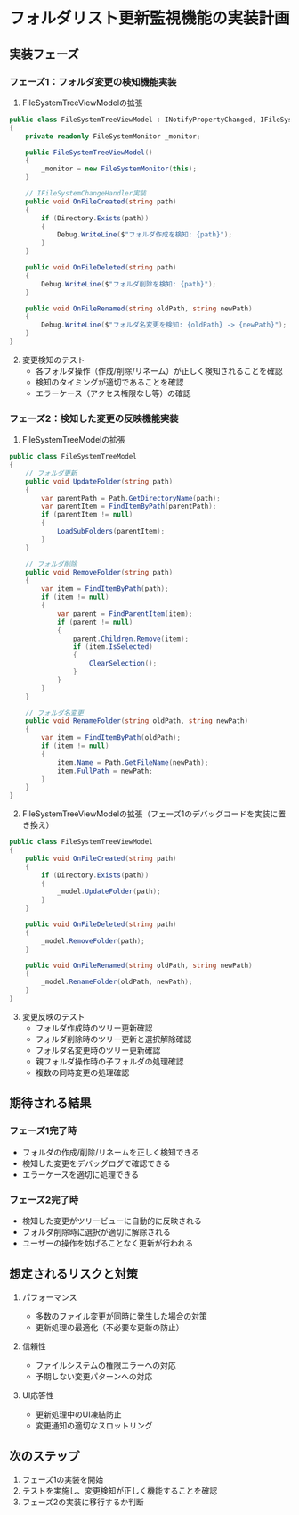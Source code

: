 # フォルダリスト更新監視機能の実装計画

## 実装フェーズ

### フェーズ1：フォルダ変更の検知機能実装

1. FileSystemTreeViewModelの拡張
```csharp
public class FileSystemTreeViewModel : INotifyPropertyChanged, IFileSystemChangeHandler
{
    private readonly FileSystemMonitor _monitor;

    public FileSystemTreeViewModel()
    {
        _monitor = new FileSystemMonitor(this);
    }

    // IFileSystemChangeHandler実装
    public void OnFileCreated(string path)
    {
        if (Directory.Exists(path))
        {
            Debug.WriteLine($"フォルダ作成を検知: {path}");
        }
    }

    public void OnFileDeleted(string path)
    {
        Debug.WriteLine($"フォルダ削除を検知: {path}");
    }

    public void OnFileRenamed(string oldPath, string newPath)
    {
        Debug.WriteLine($"フォルダ名変更を検知: {oldPath} -> {newPath}");
    }
}
```

2. 変更検知のテスト
   - 各フォルダ操作（作成/削除/リネーム）が正しく検知されることを確認
   - 検知のタイミングが適切であることを確認
   - エラーケース（アクセス権限なし等）の確認

### フェーズ2：検知した変更の反映機能実装

1. FileSystemTreeModelの拡張
```csharp
public class FileSystemTreeModel
{
    // フォルダ更新
    public void UpdateFolder(string path)
    {
        var parentPath = Path.GetDirectoryName(path);
        var parentItem = FindItemByPath(parentPath);
        if (parentItem != null)
        {
            LoadSubFolders(parentItem);
        }
    }

    // フォルダ削除
    public void RemoveFolder(string path)
    {
        var item = FindItemByPath(path);
        if (item != null)
        {
            var parent = FindParentItem(item);
            if (parent != null)
            {
                parent.Children.Remove(item);
                if (item.IsSelected)
                {
                    ClearSelection();
                }
            }
        }
    }

    // フォルダ名変更
    public void RenameFolder(string oldPath, string newPath)
    {
        var item = FindItemByPath(oldPath);
        if (item != null)
        {
            item.Name = Path.GetFileName(newPath);
            item.FullPath = newPath;
        }
    }
}
```

2. FileSystemTreeViewModelの拡張（フェーズ1のデバッグコードを実装に置き換え）
```csharp
public class FileSystemTreeViewModel
{
    public void OnFileCreated(string path)
    {
        if (Directory.Exists(path))
        {
            _model.UpdateFolder(path);
        }
    }

    public void OnFileDeleted(string path)
    {
        _model.RemoveFolder(path);
    }

    public void OnFileRenamed(string oldPath, string newPath)
    {
        _model.RenameFolder(oldPath, newPath);
    }
}
```

3. 変更反映のテスト
   - フォルダ作成時のツリー更新確認
   - フォルダ削除時のツリー更新と選択解除確認
   - フォルダ名変更時のツリー更新確認
   - 親フォルダ操作時の子フォルダの処理確認
   - 複数の同時変更の処理確認

## 期待される結果

### フェーズ1完了時
- フォルダの作成/削除/リネームを正しく検知できる
- 検知した変更をデバッグログで確認できる
- エラーケースを適切に処理できる

### フェーズ2完了時
- 検知した変更がツリービューに自動的に反映される
- フォルダ削除時に選択が適切に解除される
- ユーザーの操作を妨げることなく更新が行われる

## 想定されるリスクと対策

1. パフォーマンス
   - 多数のファイル変更が同時に発生した場合の対策
   - 更新処理の最適化（不必要な更新の防止）

2. 信頼性
   - ファイルシステムの権限エラーへの対応
   - 予期しない変更パターンへの対応

3. UI応答性
   - 更新処理中のUI凍結防止
   - 変更通知の適切なスロットリング

## 次のステップ

1. フェーズ1の実装を開始
2. テストを実施し、変更検知が正しく機能することを確認
3. フェーズ2の実装に移行するか判断

